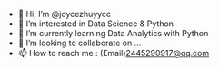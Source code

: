 - 👋 Hi, I’m @joycezhuyycc
- 👀 I’m interested in Data Science & Python
- 🌱 I’m currently learning Data Analytics with Python
- 💞️ I’m looking to collaborate on ...
- 📫 How to reach me : (Email)2445290917@qq.com

<!---
joycezhuyycc/joycezhuyycc is a ✨ special ✨ repository because its `README.md` (this file) appears on your GitHub profile.
You can click the Preview link to take a look at your changes.
--->
